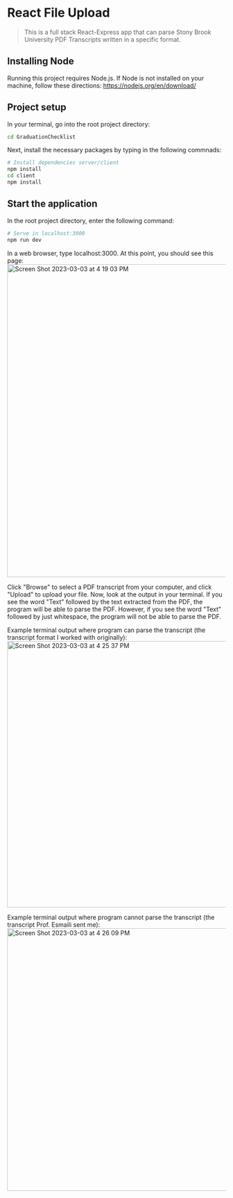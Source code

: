 # React File Upload

> This is a full stack React-Express app that can parse Stony Brook University PDF Transcripts written in a specific format.

## Installing Node
Running this project requires Node.js. If Node is not installed on your machine, follow these directions: https://nodejs.org/en/download/

## Project setup
In your terminal, go into the root project directory:
```bash
cd GraduationChecklist
```
Next, install the necessary packages by typing in the following commnads:
```bash
# Install dependencies server/client
npm install
cd client
npm install
```
## Start the application
In the root project directory, enter the following command:
```bash
# Serve in localhost:3000
npm run dev
```
In a web browser, type localhost:3000. At this point, you should see this page:
<img width="720" alt="Screen Shot 2023-03-03 at 4 19 03 PM" src="https://user-images.githubusercontent.com/78182536/222831372-05f46688-88ab-4a09-941b-07accff79681.png">

Click "Browse" to select a PDF transcript from your computer, and click "Upload" to upload your file. Now, look at the output in your terminal. If you see the word "Text" followed by the text extracted from the PDF, the program will be able to parse the PDF. However, if you see the word "Text" followed by just whitespace, the program will not be able to parse the PDF. 

Example terminal output where program can parse the transcript (the transcript format I worked with originally): 
<img width="613" alt="Screen Shot 2023-03-03 at 4 25 37 PM" src="https://user-images.githubusercontent.com/78182536/222833276-5ecab669-b4a0-48de-9cff-d6912fdca4ea.png">

Example terminal output where program cannot parse the transcript (the transcript Prof. Esmaili sent me): 
<img width="604" alt="Screen Shot 2023-03-03 at 4 26 09 PM" src="https://user-images.githubusercontent.com/78182536/222833316-a0b11393-604e-40c0-8369-c0602ee30561.png">

